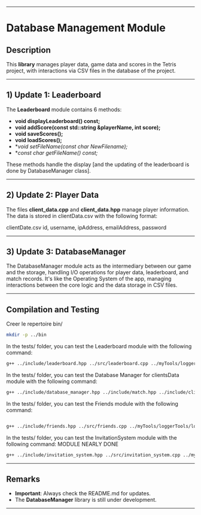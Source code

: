 
---

# Database Management Module

## Description
This **library** manages player data, game data and scores in the Tetris project, with interactions via CSV files in the database of the project.

---

## 1) Update 1: Leaderboard

The **Leaderboard** module contains 6 methods:

- **void displayLeaderboard() const;**
- **void addScore(const std::string &playerName, int score);**
- **void saveScores();**
- **void loadScores();**
- **void setFileName(const char *NewFilename);**
- **const char *getFileName() const;**

These methods handle the display [and the updating of the leaderboard is done by DatabaseManager class].

---

## 2)  Update 2: Player Data

The files **client_data.cpp** and **client_data.hpp** manage player information. The data is stored in clientData.csv with the following format:

clientDate.csv
		id, username, ipAddress, emailAddress, password


---

## 3) Update 3:  DatabaseManager

The DatabaseManager module acts as the intermediary between our game and the storage, handling I/O operations for player data, leaderboard, and match records. 
It's like the Operating System of the app, managing interactions between the core logic and the data storage in CSV files.

---

## Compilation and Testing

Creer le repertoire bin/

```bash
mkdir -p ../bin
```

In the tests/ folder, you can test the Leaderboard module with the following command:

```bash
g++ ../include/leaderboard.hpp ../src/leaderboard.cpp ../myTools/loggerTools/logger.cpp testLeaderboard.cpp -o testLeaderboard

```

In the tests/ folder, you can test the Database Manager for clientsData module with the following command:

```bash
g++ ../include/database_manager.hpp ../include/match.hpp ../include/client_data.hpp ../src/client_data.cpp ../src/match.cpp ../src/database_manager.cpp ../myTools/loggerTools/logger.cpp testDatabaseManager.cpp -o testDBClient

```

In the tests/ folder, you can test the Friends module with the following command:

```bash

g++ ../include/friends.hpp ../src/friends.cpp ../myTools/loggerTools/logger.cpp testFriendsModule.cpp -o testFriendsModule

```

In the tests/ folder, you can test the InvitationSystem module with the following command: MODULE NEARLY DONE

```bash
g++ ../include/invitation_system.hpp ../src/invitation_system.cpp ../myTools/loggerTools/logger.cpp testInvitationsSystem.cpp -o testInvitationsSystem

```



---

## Remarks

- **Important**: Always check the README.md for updates.
- The **DatabaseManager** library is still under development.

---
